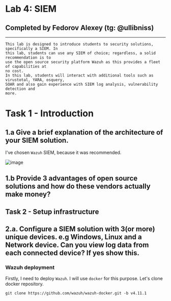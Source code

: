 # Lab 4: SIEM

## Completed by Fedorov Alexey (tg: @ullibniss)

---

```
This lab is designed to introduce students to security solutions, specifically a SIEM. In
this lab, students can use any SIEM of choice; regardless, a solid recommendation is to
use the open source security platform Wazuh as this provides a fleet of capabilities at
no cost.
In this lab, students will interact with additional tools such as virustotal, YARA, osquery,
SOAR and also gain experience with SIEM log analysis, vulnerability detection and
more.
```

# Task 1 - Introduction

## 1.a Give a brief explanation of the architecture of your SIEM solution.

I've chosen `Wazuh` SIEM, because it was recommended.

![image](https://github.com/user-attachments/assets/e0b5eba9-00b7-4b94-bc0c-a840927de5b7)

## 1.b Provide 3 advantages of open source solutions and how do these vendors actually make money?

## Task 2 - Setup infrastructure

## 2.a. Configure a SIEM solution with 3(or more) unique devices. e.g Windows, Linux and a Network device. Can you view log data from each connected device? If yes show this.

### Wazuh deployment

Firstly, I need to deploy `Wazuh`. I will use `docker` for this purpose. Let's clone docker repository.

```
git clone https://github.com/wazuh/wazuh-docker.git -b v4.11.1
```


